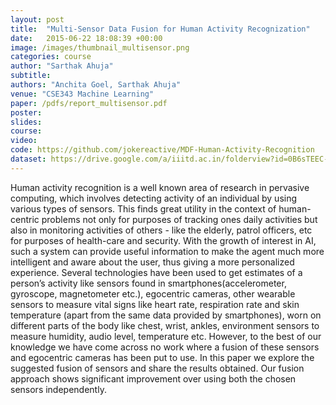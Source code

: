 ```yaml
---
layout: post
title:  "Multi-Sensor Data Fusion for Human Activity Recognization"
date:   2015-06-22 18:08:39 +00:00
image: /images/thumbnail_multisensor.png
categories: course
author: "Sarthak Ahuja"
subtitle: 
authors: "Anchita Goel, Sarthak Ahuja"
venue: "CSE343 Machine Learning"
paper: /pdfs/report_multisensor.pdf
poster: 
slides: 
course: 
video: 
code: https://github.com/jokereactive/MDF-Human-Activity-Recognition
dataset: https://drive.google.com/a/iiitd.ac.in/folderview?id=0B6sTEEC-di3sQjYwZFJkRi1HOGM&usp=sharing
---
```

Human activity recognition is a well known area of
research in pervasive computing, which involves detecting activity
of an individual by using various types of sensors. This finds great
utility in the context of human-centric problems
not only for purposes of tracking ones daily activities but also in
monitoring activities of others - like the elderly, patrol officers,
etc for purposes of health-care and security. With the growth of
interest in AI, such a system can provide useful information to
make the agent much more intelligent and aware about the user,
thus giving a more personalized experience. Several technologies
have been used to get estimates of a person’s activity like sensors
found in smartphones(accelerometer, gyroscope, magnetometer
etc.), egocentric cameras, other wearable sensors to measure vital
signs like heart rate, respiration rate and skin temperature (apart
from the same data provided by smartphones), worn on different
parts of the body like chest, wrist, ankles, environment sensors to
measure humidity, audio level, temperature etc. However, to the best of our
knowledge we have come across no work where a fusion of these
sensors and egocentric cameras has been put to use. In this paper
we explore the suggested fusion of sensors and share the results
obtained. Our fusion approach shows significant improvement
over using both the chosen sensors independently.